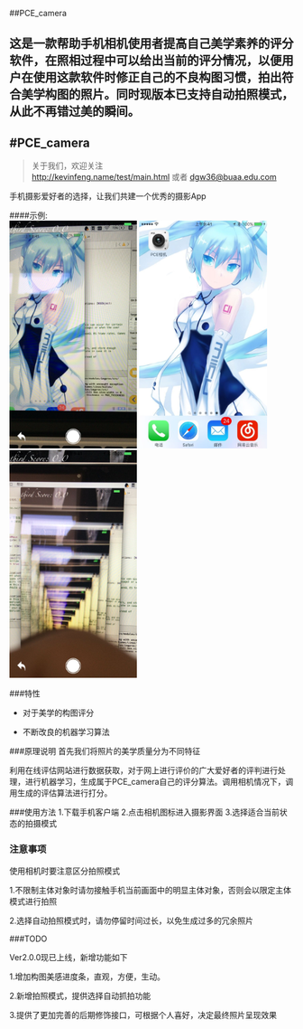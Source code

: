##PCE_camera

这是一款帮助手机相机使用者提高自己美学素养的评分软件，在照相过程中可以给出当前的评分情况，以便用户在使用这款软件时修正自己的不良构图习惯，拍出符合美学构图的照片。同时现版本已支持自动拍照模式，从此不再错过美的瞬间。
---
#PCE_camera
-------------

> 关于我们，欢迎关注  
  http://kevinfeng.name/test/main.html 或者 dgw36@buaa.edu.com

手机摄影爱好者的选择，让我们共建一个优秀的摄影App

####示例:  
<img src="https://github.com/dg-w36/PCE_camera/raw/jifan/Document/项目图片1.jpg" height=403px weight=225> 
<img src="https://github.com/dg-w36/PCE_camera/raw/jifan/Document/项目图片2.jpg" height=403px weight=225>
<img src="https://github.com/dg-w36/PCE_camera/raw/jifan/Document/项目图片3.jpg" height=403px weight=225>


###特性
- 对于美学的构图评分

- 不断改良的机器学习算法

###原理说明
首先我们将照片的美学质量分为不同特征

利用在线评估网站进行数据获取，对于网上进行评价的广大爱好者的评判进行处理，进行机器学习，生成属于PCE_camera自己的评分算法。调用相机情况下，调用生成的评估算法进行打分。


###使用方法
1.下载手机客户端
2.点击相机图标进入摄影界面
3.选择适合当前状态的拍摄模式

### 注意事项
使用相机时要注意区分拍照模式

1.不限制主体对象时请勿接触手机当前画面中的明显主体对象，否则会以限定主体模式进行拍照

2.选择自动拍照模式时，请勿停留时间过长，以免生成过多的冗余照片

###TODO

Ver2.0.0现已上线，新增功能如下

1.增加构图美感进度条，直观，方便，生动。

2.新增拍照模式，提供选择自动抓拍功能

3.提供了更加完善的后期修饰接口，可根据个人喜好，决定最终照片呈现效果

